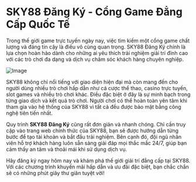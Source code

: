 # SKY88 Đăng Ký - Cổng Game Đẳng Cấp Quốc Tế

Trong thế giới game trực tuyến ngày nay, việc tìm kiếm một cổng game chất lượng và đáng tin cậy là điều vô cùng quan trọng. SKY88 Đăng Ký chính là lựa chọn hoàn hảo dành cho những ai yêu thích trải nghiệm giải trí đỉnh cao với các trò chơi đa dạng và dịch vụ chăm sóc khách hàng chuyên nghiệp.

![Image](https://github.com/user-attachments/assets/bd51ea9f-0666-407b-a7a7-98ead6de688c)

SKY88 không chỉ nổi tiếng với giao diện hiện đại mà còn mang đến cho người dùng nhiều trò chơi hấp dẫn như cá cược thể thao, casino trực tuyến, slot games và nhiều trò chơi khác. Điều đặc biệt ở đây là sự minh bạch trong từng giao dịch và kết quả trò chơi. Người chơi có thể hoàn toàn yên tâm khi tham gia vào hệ thống của SKY88 vì tất cả đều được bảo mật bằng công nghệ tiên tiến nhất.

Quy trình **SKY88 Đăng Ký** cũng rất đơn giản và nhanh chóng. Chỉ cần truy cập vào trang web chính thức của SKY88, bạn sẽ được hướng dẫn từng bước để tạo tài khoản và bắt đầu trải nghiệm. Bên cạnh đó, đội ngũ nhân viên hỗ trợ khách hàng luôn sẵn sàng giải đáp mọi thắc mắc 24/7, giúp bạn cảm thấy an tâm và thoải mái khi sử dụng dịch vụ.

Hãy đăng ký ngay hôm nay và khám phá thế giới giải trí đẳng cấp tại SKY88. Với các chương trình khuyến mãi hấp dẫn và ưu đãi đặc biệt, bạn chắc chắn sẽ có những phút giây thư giãn tuyệt vời!